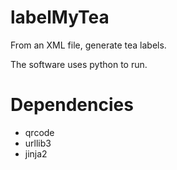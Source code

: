 # labelMyTea
From an XML file, generate tea labels.

The software uses python to run.

# Dependencies
* qrcode
* urllib3
* jinja2
